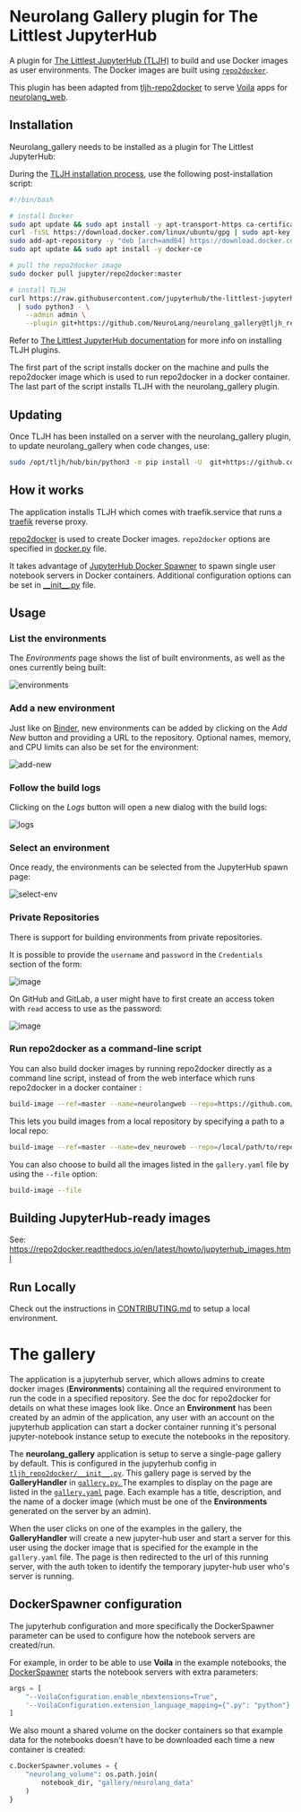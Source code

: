 # Neurolang Gallery plugin for The Littlest JupyterHub

A plugin for [The Littlest JupyterHub (TLJH)](https://tljh.jupyter.org) to build and use Docker images as user environments. The Docker images are built using [`repo2docker`](https://repo2docker.readthedocs.io/en/latest/).

This plugin has been adapted from [tljh-repo2docker](https://github.com/plasmabio/tljh-repo2docker) to serve [Voila](https://github.com/voila-dashboards/voila/tree/stable) apps for [neurolang_web](https://github.com/NeuroLang/neurolang_web).


## Installation

Neurolang_gallery needs to be installed as a plugin for The Littlest JupyterHub:

During the [TLJH installation process](http://tljh.jupyter.org/en/latest/install/index.html), use the following post-installation script:

```bash
#!/bin/bash

# install Docker
sudo apt update && sudo apt install -y apt-transport-https ca-certificates curl software-properties-common
curl -fsSL https://download.docker.com/linux/ubuntu/gpg | sudo apt-key add -
sudo add-apt-repository -y "deb [arch=amd64] https://download.docker.com/linux/ubuntu bionic stable"
sudo apt update && sudo apt install -y docker-ce

# pull the repo2docker image
sudo docker pull jupyter/repo2docker:master

# install TLJH
curl https://raw.githubusercontent.com/jupyterhub/the-littlest-jupyterhub/master/bootstrap/bootstrap.py \
  | sudo python3 - \
    --admin admin \
    --plugin git+https://github.com/NeuroLang/neurolang_gallery@tljh_repo2docker#"egg=neurolang-gallery"
```

Refer to [The Littlest JupyterHub documentation](http://tljh.jupyter.org/en/latest/topic/customizing-installer.html?highlight=plugins#installing-tljh-plugins)
for more info on installing TLJH plugins.

The first part of the script installs docker on the machine and pulls the repo2docker image which is used to run repo2docker in a docker container. The last part of the script installs TLJH with the neurolang_gallery plugin.

## Updating

Once TLJH has been installed on a server with the neurolang_gallery plugin, to update neurolang_gallery when code changes, use:

```bash
sudo /opt/tljh/hub/bin/python3 -m pip install -U  git+https://github.com/NeuroLang/neurolang_gallery@tljh_repo2docker#"egg=neurolang-gallery"
```

## How it works
The application installs TLJH which comes with traefik.service that runs a [traefik](https://github.com/traefik/traefik) reverse proxy.

[repo2docker](https://github.com/jupyterhub/repo2docker) is used to create Docker images. `repo2docker` options are specified in [docker.py](./tljh_repo2docker/docker.py) file.

It takes advantage of [JupyterHub Docker Spawner](https://github.com/jupyterhub/dockerspawner) to spawn single user notebook servers in Docker containers. Additional configuration options can be set in [\_\_init\_\_.py](./tljh_repo2docker/__init__.py) file. 


## Usage

### List the environments

The *Environments* page shows the list of built environments, as well as the ones currently being built:

![environments](https://user-images.githubusercontent.com/591645/80962805-056df500-8e0e-11ea-81ab-6efc1c97432d.png)

### Add a new environment

Just like on [Binder](https://mybinder.org), new environments can be added by clicking on the *Add New* button and providing a URL to the repository. Optional names, memory, and CPU limits can also be set for the environment:

![add-new](https://user-images.githubusercontent.com/591645/80963115-9fce3880-8e0e-11ea-890b-c9b928f7edb1.png)

### Follow the build logs

Clicking on the *Logs* button will open a new dialog with the build logs:

![logs](https://user-images.githubusercontent.com/591645/82306574-86f18580-99bf-11ea-984b-4749ddde15e7.png)

### Select an environment

Once ready, the environments can be selected from the JupyterHub spawn page:

![select-env](https://user-images.githubusercontent.com/591645/81152248-10e22d00-8f82-11ea-9b5f-5831d8f7d085.png)

### Private Repositories

There is support for building environments from private repositories.

It is possible to provide the `username` and `password` in the `Credentials` section of the form:

![image](https://user-images.githubusercontent.com/591645/107362654-51567480-6ad9-11eb-93be-74d3b1c37828.png)

On GitHub and GitLab, a user might have to first create an access token with `read` access to use as the password:

![image](https://user-images.githubusercontent.com/591645/107350843-39c3bf80-6aca-11eb-8b82-6fa95ba4c7e4.png)

### Run repo2docker as a command-line script

You can also build docker images by running repo2docker directly as a command line script, instead of from the web interface which runs repo2docker in a docker container :

```bash
build-image --ref=master --name=neurolangweb --repo=https://github.com/NeuroLang/neurolang_web
```

This lets you build images from a local repository by specifying a path to a local repo:

```bash
build-image --ref=master --name=dev_neuroweb --repo=/local/path/to/repository
```

You can also choose to build all the images listed in the `gallery.yaml` file by using the `--file` option:

```bash
build-image --file
```

## Building JupyterHub-ready images

See: https://repo2docker.readthedocs.io/en/latest/howto/jupyterhub_images.html

## Run Locally

Check out the instructions in [CONTRIBUTING.md](./CONTRIBUTING.md) to setup a local environment.

# The gallery

The application is a jupyterhub server, which allows admins to create docker images (**Environments**) containing all the required environment to run the code in a specified repository. See the doc for repo2docker for details on what these images look like. Once an **Environment** has been created by an admin of the application, any user with an account on the jupyterhub application can start a docker container running it's personal jupyter-notebook instance setup to execute the notebooks in the repository.

The **neurolang_gallery** application is setup to serve a single-page gallery by default. This is configured in the jupyterhub config in [`tljh_repo2docker/__init__.py`](tljh_repo2docker/__init__.py).
This gallery page is served by the **GalleryHandler** in [`gallery.py`. ](tljh_repo2docker/gallery.py)
The examples to display on the page are listed in the [`gallery.yaml`](tljh_repo2docker/gallery.yaml) page. Each example has a title, description, and the name of a docker image (which must be one of the **Environments** generated on the server by an admin).

When the user clicks on one of the examples in the gallery, the **GalleryHandler** will create a new jupyter-hub user and start a server for this user using the docker image that is specified for the example in the `gallery.yaml` file. The page is then redirected to the url of this running server, with the auth token to identify the temporary jupyter-hub user who's server is running.

## DockerSpawner configuration

The jupyterhub configuration and more specifically the DockerSpawner parameter can be used to configure how the notebook servers are created/run.

For example, in order to be able to use **Voila** in the example notebooks, the [DockerSpawner](tljh_repo2docker/__init.py) starts the notebook servers with extra parameters:

```python
args = [
    "--VoilaConfiguration.enable_nbextensions=True",
    '--VoilaConfiguration.extension_language_mapping={".py": "python"}',
]
```

We also mount a shared volume on the docker containers so that example data for the notebooks doesn't have to be downloaded each time a new container is created:

```python
c.DockerSpawner.volumes = {
    "neurolang_volume": os.path.join(
        notebook_dir, "gallery/neurolang_data"
    )
}
```